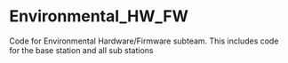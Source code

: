 # Environmental_HW_FW
Code for Environmental Hardware/Firmware subteam. This includes code for the base station and all sub stations
